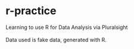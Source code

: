 # r-practice
Learning to use R for Data Analysis via Pluralsight
<br></br>
Data used is fake data, generated with R.
